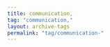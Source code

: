 ```yaml
---
title: communication,
tag: "communication,"
layout: archive-tags
permalink: "tag/communication-"
---
```


